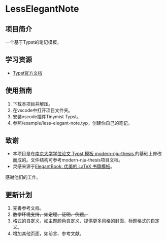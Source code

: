 # LessElegantNote

## 项目简介
一个基于Typst的笔记模板。

## 学习资源
* [Typst官方文档](https://typst.app/docs)

## 使用指南
1. 下载本项目并解压。
2. 在vscode中打开项目文件夹。
3. 安装vscode插件Tinymist Typst。
4. 参照/example/less-elegant-note.typ，创建你自己的笔记。

## 致谢
- 本项目是在[南京大学学位论文 Typst 模板 modern-nju-thesis ](https://github.com/nju-lug/modern-nju-thesis)的基础上修改而成的。文件结构可参考modern-nju-thesis项目文档。
- 灵感来源于[ElegantBook: 优美的 LaTeX 书籍模板](https://github.com/ElegantLaTeX/ElegantBook)。

感谢他们的工作。

## 更新计划
1. 完善参考文档。
2. ~~数学环境支持，如定理、证明、例题。~~
3. 格式的自定义，如主题颜色自定义、提供更多风格的封面、标题格式的自定义。
4. 增加其他页面，如前言、参考文献。
